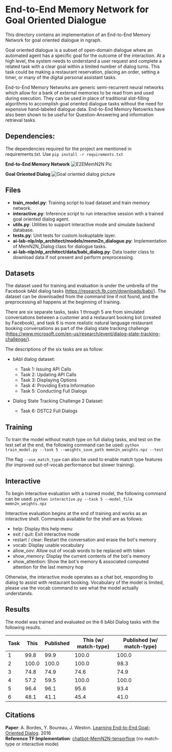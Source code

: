 # End-to-End Memory Network for Goal Oriented Dialogue
This directory contains an implementation of an End-to-End Memory Network for goal oriented dialogue in ngraph. 

Goal oriented dialogue is a subset of open-domain dialogue where an automated agent has a specific goal for the outcome of the interaction. At a high level, the system needs to understand a user request and complete a related task with a clear goal within a limited number of dialog turns. This task could be making a restaurant reservation, placing an order, setting a timer, or many of the digital personal assistant tasks.

End-to-End Memory Networks are generic semi-recurrent neural networks which allow for a bank of external memories to be read from and used during execution. They can be used in place of traditional slot-filling algorithms to accomplish goal oriented dialogue tasks without the need for expensive hand-labeled dialogue data. End-to-End Memory Netowrks have also been shown to be useful for Question-Answering and information retrieval tasks. 

## Dependencies: 
The dependencies required for the project are mentioned in requirements.txt. 
Use ```pip install -r requirements.txt```

<b>End-to-End Memory Network</b>
![E2EMemN2N Pic](https://camo.githubusercontent.com/ba1c7dbbccc5dd51d4a76cc6ef849bca65a9bf4d/687474703a2f2f692e696d6775722e636f6d2f6e7638394a4c632e706e67)

<b>Goal Oriented Dialog </b>
![Goal oriented dialog picture](https://i.imgur.com/5pQJqjM.png)

## Files

- <b>train_model.py</b>: Training script to load dataset and train memory network.
- <b>interactive.py</b>: Inference script to run interactive session with a trained goal oriented dialog agent.
- <b>utils.py</b>: Utilities to support interactive mode and simulate backend database.
- <b>tests.py</b>: Unit tests for custom lookuptable layer.
- <b>ai-lab-nlp/nlp_architect/models/memn2n_dialogue.py</b>: Implementation of MemN2N_Dialog class for dialogue tasks. 
- <b>ai-lab-nlp/nlp_architect/data/babi_dialog.py</b>: Data loader class to download data if not present and perform preprocessing.

## Datasets 
The dataset used for training and evaluation is under the umbrella of the Facebook bAbI dialog tasks (https://research.fb.com/downloads/babi/). The dataset can be downloaded from the command line if not found, and the preprocessing all happens at the beginning of training.

There are six separate tasks, tasks 1 through 5 are from simulated conversations between a customer and a restaurant booking bot (created by Facebook), and task 6 is more realistic natural language restaurant booking conversations as part of the dialog state tracking challenge (https://www.microsoft.com/en-us/research/event/dialog-state-tracking-challenge/).

The descriptions of the six tasks are as follow:

- bAbI dialog dataset:
    - Task 1: Issuing API Calls
    - Task 2: Updating API Calls
    - Task 3: Displaying Options
    - Task 4: Providing Extra Information
    - Task 5: Conducting Full Dialogs

- Dialog State Tracking Challenge 2 Dataset:
    - Task 6: DSTC2 Full Dialogs

## Training
To train the model without match type on full dialog tasks, and test on the test set at the end, the following command can be used:
`python train_model.py --task 5 --weights_save_path memn2n_weights.npz --test`

The flag `--use_match_type` can also be used to enable match type features (for improved out-of-vocab performance but slower training).

## Interactive 
To begin interactive evaluation with a trained model, the following command can be used:
`python interactive.py --task 5 --model_file memn2n_weights.npz`

Interactive evaluation begins at the end of training and works as an interactive shell. Commands available for the shell are as follows:

- help: Display this help menu
- exit / quit: Exit interactive mode
- restart / clear: Restart the conversation and erase the bot's memory
- vocab: Display usable vocabulary
- allow_oov: Allow out of vocab words to be replaced with <OOV> token
- show_memory: Display the current contents of the bot's memory
- show_attention: Show the bot's memory & associated computed attention for the last memory hop

Otherwise, the interactive mode operates as a chat bot, responding to dialog to assist with restaurant booking. Vocabulary of the model is limited, please use the vocab command to see what the model actually understands.

## Results
The model was trained and evaluated on the 6 bAbI Dialog tasks with the following results.

| Task | This  | Published |  This (w/ match-type) | Published (w/ match-type)|
|------|--------|-----------| ---------------------|--------------------------|
| 1    | 99.8   | 99.9      | 100.0                | 100.0                    |
| 2    | 100.0  | 100.0     | 100.0                | 98.3                     |
| 3    | 74.8   | 74.9      | 74.6                 | 74.9                     |
| 4    | 57.2   | 59.5      | 100.0                | 100.0                    |
| 5    | 96.4   | 96.1      | 95.6                 | 93.4                     |
| 6    | 48.1   | 41.1      | 45.4                 | 41.0                     |

## Citations
<b>Paper</b>: A. Bordes, Y. Boureau, J. Weston. [Learning End-to-End Goal-Oriented Dialog](https://arxiv.org/abs/1605.07683). 2016<br>
<b>Reference TF Implementation</b>: [chatbot-MemN2N-tensorflow](https://github.com/vyraun/chatbot-MemN2N-tensorflow) (no match-type or interactive mode)
